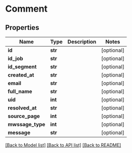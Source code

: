 # Comment

## Properties
Name | Type | Description | Notes
------------ | ------------- | ------------- | -------------
**id** | **str** |  | [optional] 
**id_job** | **str** |  | [optional] 
**id_segment** | **str** |  | [optional] 
**created_at** | **str** |  | [optional] 
**email** | **str** |  | [optional] 
**full_name** | **str** |  | [optional] 
**uid** | **int** |  | [optional] 
**resolved_at** | **str** |  | [optional] 
**source_page** | **int** |  | [optional] 
**mwssage_type** | **int** |  | [optional] 
**message** | **str** |  | [optional] 

[[Back to Model list]](../README.md#documentation-for-models) [[Back to API list]](../README.md#documentation-for-api-endpoints) [[Back to README]](../README.md)

